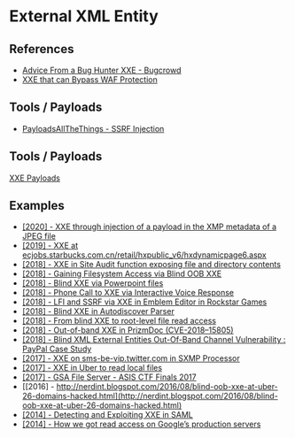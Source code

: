 # External XML Entity

## References
* [Advice From a Bug Hunter XXE - Bugcrowd](https://www.bugcrowd.com/advice-from-a-bug-hunter-xxe/)
* [XXE that can Bypass WAF Protection](https://lab.wallarm.com/xxe-that-can-bypass-waf-protection-98f679452ce0)
## Tools / Payloads
* [PayloadsAllTheThings - SSRF Injection](https://github.com/swisskyrepo/PayloadsAllTheThings/tree/master/XXE%20injection)

## Tools / Payloads
[XXE Payloads](https://gist.github.com/honoki/d7035c3ccca1698ec7b541c77b9410cf)

## Examples
* [[2020] - XXE through injection of a payload in the XMP metadata of a JPEG file](https://hackerone.com/reports/836877)
* [[2019] - XXE at ecjobs.starbucks.com.cn/retail/hxpublic_v6/hxdynamicpage6.aspx](https://hackerone.com/reports/500515)
* [[2018] - XXE in Site Audit function exposing file and directory contents](https://hackerone.com/reports/312543)
* [[2018] - Gaining Filesystem Access via Blind OOB XXE](https://hawkinsecurity.com/2018/03/24/gaining-filesystem-access-via-blind-oob-xxe/)
* [[2018] - Blind XXE via Powerpoint files](https://hackerone.com/reports/334488)
* [[2018] - Phone Call to XXE via Interactive Voice Response](https://hackerone.com/reports/395296)
* [[2018] - LFI and SSRF via XXE in Emblem Editor in Rockstar Games](https://hackerone.com/reports/347139)
* [[2018] - Blind XXE in Autodiscover Parser](https://hackerone.com/reports/315837)
* [[2018] - From blind XXE to root-level file read access](https://www.honoki.net/2018/12/from-blind-xxe-to-root-level-file-read-access/)
* [[2018] - Out-of-band XXE in PrizmDoc (CVE-2018–15805)](https://www.secmasters.com/blog/out-of-band-xxe-in-prizmdoc-cve-2018-15805)
* [[2018] - Blind XML External Entities Out-Of-Band Channel Vulnerability : PayPal Case Study](https://r00thunt.com/2018/10/05/blind-xml-external-entities-out-of-band-channel-vulnerability-paypal-case-study/)
* [[2017] - XXE on sms-be-vip.twitter.com in SXMP Processor](https://hackerone.com/reports/248668)
* [[2017] - XXE in Uber to read local files](https://httpsonly.blogspot.com/2017/01/0day-writeup-xxe-in-ubercom.html)
* [[2017] - GSA File Server - ASIS CTF Finals 2017](https://github.com/occupe/Writeups-CTF/blob/master/ASIS-CTF/Gsa%20File%20server/Readme.md)
* [[2016] - http://nerdint.blogspot.com/2016/08/blind-oob-xxe-at-uber-26-domains-hacked.html](http://nerdint.blogspot.com/2016/08/blind-oob-xxe-at-uber-26-domains-hacked.html)
* [[2014] - Detecting and Exploiting XXE in SAML](https://web-in-security.blogspot.com/2014/11/detecting-and-exploiting-xxe-in-saml.html)
* [[2014] - How we got read access on Google’s production servers](https://blog.detectify.com/2014/04/11/how-we-got-read-access-on-googles-production-servers/)